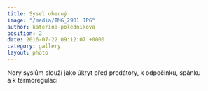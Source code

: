 ```yaml
---
title: Sysel obecný
image: "/media/IMG_2901.JPG"
author: katerina-polednikova
position: 2
date: 2016-07-22 09:12:07 +0000
category: gallery
layout: photo
---
```

Nory syslům slouží jako úkryt před predátory, k odpočinku, spánku
a k termoregulaci
